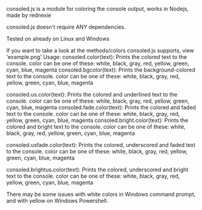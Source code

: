 consoled.js is a module for coloring the console output, works in Nodejs, made by rednexie

consoled.js doesn't require ANY dependencies.

Tested on already on Linux and Windows 

If you want to take a look at the methods/colors consoled.js supports, view 'example.png'
Usage:
consoled.color(text): Prints the colored text to the console. color can be one of these: white, black, gray, red, yellow, green, cyan, blue, magenta
consoled.bgcolor(text): Prints the background-colored text to the console. color can be one of these: white, black, gray, red, yellow, green, cyan, blue, magenta

consoled.us.color(text): Prints the colored and underlined text to the console. color can be one of these: white, black, gray, red, yellow, green, cyan, blue, magenta
consoled.fade.color(text): Prints the colored and faded text to the console. color can be one of these: white, black, gray, red, yellow, green, cyan, blue, magenta
consoled.bright.color(text): Prints the colored and bright text to the console. color can be one of these: white, black, gray, red, yellow, green, cyan, blue, magenta

consoled.usfade.color(text): Prints the colored, underscored and faded text to the console. color can be one of these: white, black, gray, red, yellow, green, cyan, blue, magenta

consoled.brightus.color(text): Prints the colored, underscored and bright text to the console. color can be one of these: white, black, gray, red, yellow, green, cyan, blue, magenta

There may be some issues with white colors in Windows command prompt, and with yellow on Windows Powershell.